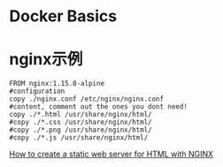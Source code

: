 # Docker Basics


# nginx示例

```
FROM nginx:1.15.8-alpine
#configuration
copy ./nginx.conf /etc/nginx/nginx.conf
#content, comment out the ones you dont need!
copy ./*.html /usr/share/nginx/html/
#copy ./*.css /usr/share/nginx/html/
#copy ./*.png /usr/share/nginx/html/
#copy ./*.js /usr/share/nginx/html/
```

[How to create a static web server for HTML with NGINX](https://thatdevopsguy.medium.com/how-to-create-a-static-web-server-for-html-with-nginx-99bf8226bce6)
